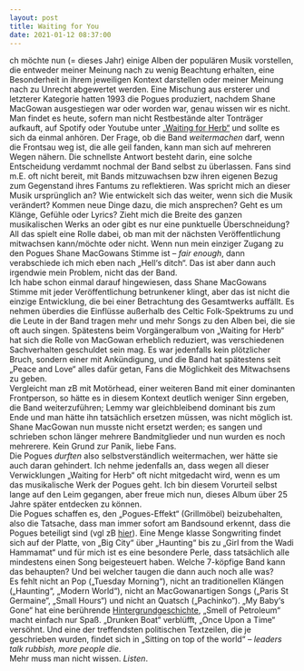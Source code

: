 ```yaml
---
layout: post
title: Waiting for You
date: 2021-01-12 08:37:00
---
```


ch möchte nun (= dieses Jahr) einige Alben der populären Musik vorstellen, die entweder meiner Meinung nach zu wenig Beachtung erhalten, eine Besonderheit in ihrem jeweiligen Kontext darstellen oder meiner Meinung nach zu Unrecht abgewertet werden. Eine Mischung aus ersterer und letzterer Kategorie hatten 1993 die Pogues produziert, nachdem Shane MacGowan ausgestiegen war oder worden war, genau wissen wir es nicht. 
Man findet es heute, sofern man nicht Restbestände alter Tonträger aufkauft, auf Spotify oder Youtube unter [„Waiting for Herb“](https://www.youtube.com/watch?v=eBP3QO5M7ys&list=OLAK5uy_nF-UyukX5kxJb4uryfAZT_LwVQ6EEQa7c) und sollte es sich da einmal anhören. Der Frage, ob die Band *weitermachen* darf, wenn die Frontsau weg ist, die alle geil fanden, kann man sich auf mehreren Wegen nähern. Die schnellste Antwort besteht darin, eine solche Entscheidung verdammt nochmal der Band selbst zu überlassen. Fans sind m.E. oft nicht bereit, mit Bands mitzuwachsen bzw ihren eigenen Bezug zum Gegenstand ihres Fantums zu reflektieren. Was spricht mich an dieser Musik ursprünglich an? Wie entwickelt sich das weiter, wenn sich die Musik verändert? Kommen neue Dinge dazu, die mich ansprechen? Geht es um Klänge, Gefühle oder Lyrics? Zieht mich die Breite des ganzen musikalischen Werks an oder gibt es nur eine punktuelle Überschneidung? <br>
All das spielt eine Rolle dabei, ob man mit der nächsten Veröffentlichung mitwachsen kann/möchte oder nicht. Wenn nun mein einziger Zugang zu den Pogues Shane MacGowans Stimme ist – *fair enough*, dann verabschiede ich mich eben nach „Hell‘s ditch“. Das ist aber dann auch irgendwie mein Problem, nicht das der Band.<br>
Ich habe schon einmal darauf hingewiesen, dass Shane MacGowans Stimme mit jeder Veröffentlichung betrunkener klingt, aber das ist nicht die einzige Entwicklung, die bei einer Betrachtung des Gesamtwerks auffällt. Es nehmen überdies die Einflüsse außerhalb des Celtic Folk-Spektrums zu und die Leute in der Band tragen mehr und mehr Songs zu den Alben bei, die sie oft auch singen. Spätestens beim Vorgängeralbum von „Waiting for Herb“ hat sich die Rolle von MacGowan erheblich reduziert, was verschiedenen Sachverhalten geschuldet sein mag. Es war jedenfalls kein plötzlicher Bruch, sondern einer mit Ankündigung, und die Band hat spätestens seit „Peace and Love“ alles dafür getan, Fans die Möglichkeit des Mitwachsens zu geben. <br>
Vergleicht man zB mit Motörhead, einer weiteren Band mit einer dominanten Frontperson, so hätte es in diesem Kontext deutlich weniger Sinn ergeben, die Band weiterzuführen; Lemmy war gleichbleibend dominant bis zum Ende und man hätte ihn tatsächlich ersetzen müssen, was nicht möglich ist. Shane MacGowan nun musste nicht ersetzt werden; es sangen und schrieben schon länger mehrere Bandmitglieder und nun wurden es noch mehrerere. Kein Grund zur Panik, liebe Fans. <br>
Die Pogues *durften* also selbstverständlich weitermachen, wer hätte sie auch daran gehindert.
Ich nehme jedenfalls an, dass wegen all dieser Verwicklungen „Waiting for Herb“ oft nicht mitgedacht wird, wenn es um das musikalische Werk der Pogues geht. Ich bin diesem Vorurteil selbst lange auf den Leim gegangen, aber freue mich nun, dieses Album über 25 Jahre später entdecken zu können. <br>
Die Pogues schaffen es, den „Pogues-Effekt“ (Grillmöbel) beizubehalten, also die Tatsache, dass man immer sofort am Bandsound erkennt, dass die Pogues beteiligt sind (vgl zB [hier](https://www.youtube.com/watch?v=xVaPwdgezWI)). Eine Menge klasse Songwriting findet sich auf der Platte, von „Big City“ über „Haunting“ bis zu „Girl from the Wadi Hammamat“ und für mich ist es eine besondere Perle, dass tatsächlich alle mindestens einen Song beigesteuert haben. Welche 7-köpfige Band kann das behaupten? Und bei welcher taugen die dann auch noch alle was?<br>
Es fehlt nicht an Pop („Tuesday Morning“), nicht an traditionellen Klängen („Haunting“, „Modern World“), nicht an MacGowanartigen Songs („Paris St Germaine“, „Small Hours“) und nicht an Quatsch („Pachinko“). „My Baby‘s Gone“ hat eine berührende [Hintergrundgeschichte](http://www.pogues.com/Print/BostonIrishReporter/BoIrRe93.html), „Smell of Petroleum“ macht einfach nur Spaß. „Drunken Boat“ verblüfft, „Once Upon a Time“ versöhnt. Und eine der treffendsten politischen Textzeilen, die je geschrieben wurden, findet sich in „Sitting on top of the world“ – *leaders talk rubbish, more people die*.<br>
Mehr muss man nicht wissen. *Listen*.
